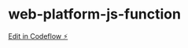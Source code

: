 # web-platform-js-function

[Edit in Codeflow ⚡️](https://stackblitz.com/~/github.com/pranavaselva/web-platform-js-function)